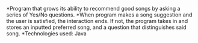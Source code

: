 *Program that grows its ability to recommend good songs by asking a series of Yes/No questions.
*When program makes a song suggestion and the user is satisfied, the interaction ends. If not, the program takes in and stores an inputted preferred song, and a question that distinguishes said song.
*Technologies used: Java
